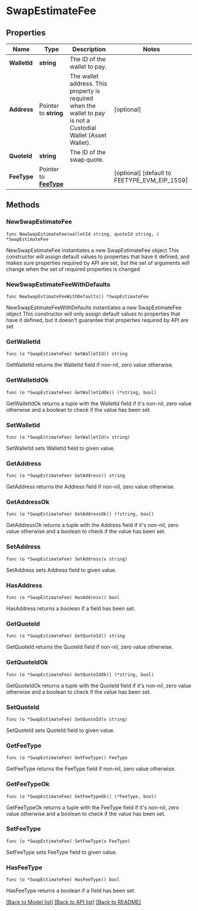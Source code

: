 # SwapEstimateFee

## Properties

Name | Type | Description | Notes
------------ | ------------- | ------------- | -------------
**WalletId** | **string** | The ID of the wallet to pay. | 
**Address** | Pointer to **string** | The wallet address. This property is required when the wallet to pay is not a Custodial Wallet (Asset Wallet). | [optional] 
**QuoteId** | **string** | The ID of the swap quote. | 
**FeeType** | Pointer to [**FeeType**](FeeType.md) |  | [optional] [default to FEETYPE_EVM_EIP_1559]

## Methods

### NewSwapEstimateFee

`func NewSwapEstimateFee(walletId string, quoteId string, ) *SwapEstimateFee`

NewSwapEstimateFee instantiates a new SwapEstimateFee object
This constructor will assign default values to properties that have it defined,
and makes sure properties required by API are set, but the set of arguments
will change when the set of required properties is changed

### NewSwapEstimateFeeWithDefaults

`func NewSwapEstimateFeeWithDefaults() *SwapEstimateFee`

NewSwapEstimateFeeWithDefaults instantiates a new SwapEstimateFee object
This constructor will only assign default values to properties that have it defined,
but it doesn't guarantee that properties required by API are set

### GetWalletId

`func (o *SwapEstimateFee) GetWalletId() string`

GetWalletId returns the WalletId field if non-nil, zero value otherwise.

### GetWalletIdOk

`func (o *SwapEstimateFee) GetWalletIdOk() (*string, bool)`

GetWalletIdOk returns a tuple with the WalletId field if it's non-nil, zero value otherwise
and a boolean to check if the value has been set.

### SetWalletId

`func (o *SwapEstimateFee) SetWalletId(v string)`

SetWalletId sets WalletId field to given value.


### GetAddress

`func (o *SwapEstimateFee) GetAddress() string`

GetAddress returns the Address field if non-nil, zero value otherwise.

### GetAddressOk

`func (o *SwapEstimateFee) GetAddressOk() (*string, bool)`

GetAddressOk returns a tuple with the Address field if it's non-nil, zero value otherwise
and a boolean to check if the value has been set.

### SetAddress

`func (o *SwapEstimateFee) SetAddress(v string)`

SetAddress sets Address field to given value.

### HasAddress

`func (o *SwapEstimateFee) HasAddress() bool`

HasAddress returns a boolean if a field has been set.

### GetQuoteId

`func (o *SwapEstimateFee) GetQuoteId() string`

GetQuoteId returns the QuoteId field if non-nil, zero value otherwise.

### GetQuoteIdOk

`func (o *SwapEstimateFee) GetQuoteIdOk() (*string, bool)`

GetQuoteIdOk returns a tuple with the QuoteId field if it's non-nil, zero value otherwise
and a boolean to check if the value has been set.

### SetQuoteId

`func (o *SwapEstimateFee) SetQuoteId(v string)`

SetQuoteId sets QuoteId field to given value.


### GetFeeType

`func (o *SwapEstimateFee) GetFeeType() FeeType`

GetFeeType returns the FeeType field if non-nil, zero value otherwise.

### GetFeeTypeOk

`func (o *SwapEstimateFee) GetFeeTypeOk() (*FeeType, bool)`

GetFeeTypeOk returns a tuple with the FeeType field if it's non-nil, zero value otherwise
and a boolean to check if the value has been set.

### SetFeeType

`func (o *SwapEstimateFee) SetFeeType(v FeeType)`

SetFeeType sets FeeType field to given value.

### HasFeeType

`func (o *SwapEstimateFee) HasFeeType() bool`

HasFeeType returns a boolean if a field has been set.


[[Back to Model list]](../README.md#documentation-for-models) [[Back to API list]](../README.md#documentation-for-api-endpoints) [[Back to README]](../README.md)


